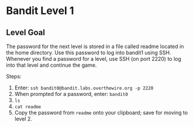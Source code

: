 # Bandit Level 1
## Level Goal
The password for the next level is stored in a file called readme located in the home directory. 
Use this password to log into bandit1 using SSH. 
Whenever you find a password for a level, use SSH (on port 2220) to log into that level and continue the game.

Steps:
1. Enter: `ssh bandit0@bandit.labs.overthewire.org -p 2220`
1. When prompted for a password, enter: `bandit0`
1. `ls`
1. `cat readme`
1. Copy the password from `readme` onto your clipboard; save for moving to level 2. 
